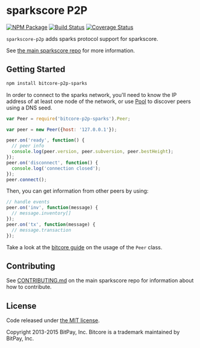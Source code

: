 sparkscore P2P
=======

[![NPM Package](https://img.shields.io/npm/v/bitcore-p2p-sparks.svg?style=flat-square)](https://www.npmjs.org/package/bitcore-p2p-sparks)
[![Build Status](https://img.shields.io/travis/sparkscore-p2p.svg?branch=master&style=flat-square)](https://travis-ci.org/sparkscore-p2p)
[![Coverage Status](https://img.shields.io/coveralls/sparkscore-p2p.svg?style=flat-square)](https://coveralls.io/r/sparkscore-p2p?branch=master)

`sparkscore-p2p` adds sparks protocol support for sparkscore.

See [the main sparkscore repo](https://github.com/sparkspay/sparkscore) for more information.

## Getting Started

```sh
npm install bitcore-p2p-sparks
```
In order to connect to the sparks network, you'll need to know the IP address of at least one node of the network, or use [Pool](/docs/pool.md) to discover peers using a DNS seed.

```javascript
var Peer = require('bitcore-p2p-sparks').Peer;

var peer = new Peer({host: '127.0.0.1'});

peer.on('ready', function() {
  // peer info
  console.log(peer.version, peer.subversion, peer.bestHeight);
});
peer.on('disconnect', function() {
  console.log('connection closed');
});
peer.connect();
```

Then, you can get information from other peers by using:

```javascript
// handle events
peer.on('inv', function(message) {
  // message.inventory[]
});
peer.on('tx', function(message) {
  // message.transaction
});
```

Take a look at the [bitcore guide](http://bitcore.io/guide/peer.html) on the usage of the `Peer` class.

## Contributing

See [CONTRIBUTING.md](https://github.com/sparkspay/sparkscore/blob/master/CONTRIBUTING.md) on the main sparkscore repo for information about how to contribute.

## License

Code released under [the MIT license](https://github.com/dachevo/sparkscore/blob/master/LICENSE).

Copyright 2013-2015 BitPay, Inc. Bitcore is a trademark maintained by BitPay, Inc.
